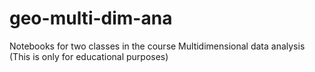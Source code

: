 # geo-multi-dim-ana
Notebooks for two classes in the course Multidimensional data analysis (This is only for educational purposes)
